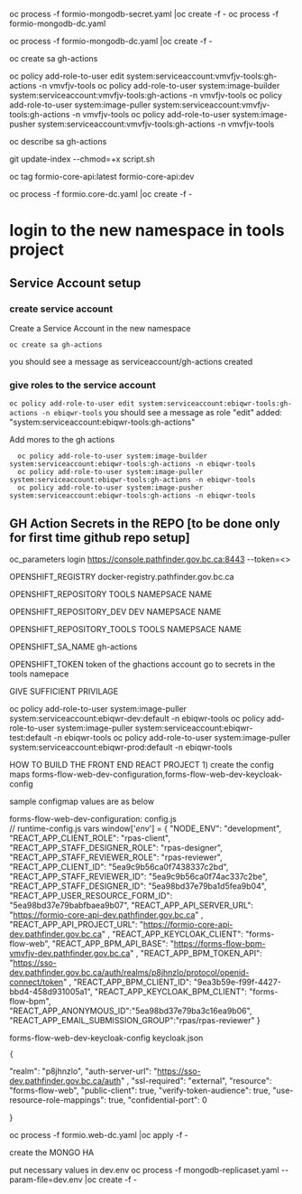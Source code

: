 
oc process -f formio-mongodb-secret.yaml |oc create -f -
oc process -f formio-mongodb-dc.yaml

 oc process -f formio-mongodb-dc.yaml |oc create -f -


 oc create sa gh-actions
 
 oc policy add-role-to-user edit system:serviceaccount:vmvfjv-tools:gh-actions -n vmvfjv-tools
 oc policy add-role-to-user system:image-builder system:serviceaccount:vmvfjv-tools:gh-actions -n vmvfjv-tools
  oc policy add-role-to-user system:image-puller system:serviceaccount:vmvfjv-tools:gh-actions -n vmvfjv-tools
  oc policy add-role-to-user system:image-pusher system:serviceaccount:vmvfjv-tools:gh-actions -n vmvfjv-tools


 oc describe sa gh-actions
 
 git update-index --chmod=+x script.sh


oc tag formio-core-api:latest formio-core-api:dev

oc process -f formio.core-dc.yaml |oc create -f -


# login to the new namespace in tools project


##  Service Account setup

### create service account
Create a Service Account in the new namespace

 `oc create sa gh-actions`

you should see a message as serviceaccount/gh-actions created


### give roles to the service account
`oc policy add-role-to-user edit system:serviceaccount:ebiqwr-tools:gh-actions -n ebiqwr-tools`
you should see a message as role "edit" added: "system:serviceaccount:ebiqwr-tools:gh-actions"

Add mores to  the gh actions
```
  oc policy add-role-to-user system:image-builder system:serviceaccount:ebiqwr-tools:gh-actions -n ebiqwr-tools
  oc policy add-role-to-user system:image-puller system:serviceaccount:ebiqwr-tools:gh-actions -n ebiqwr-tools
  oc policy add-role-to-user system:image-pusher system:serviceaccount:ebiqwr-tools:gh-actions -n ebiqwr-tools
```  

##  GH Action Secrets in the REPO [to be done only for first time github repo setup]

oc_parameters
     login https://console.pathfinder.gov.bc.ca:8443 --token=<<insert service account token here>>

OPENSHIFT_REGISTRY
    docker-registry.pathfinder.gov.bc.ca


OPENSHIFT_REPOSITORY
    TOOLS NAMEPSACE NAME



OPENSHIFT_REPOSITORY_DEV
    DEV NAMEPSACE NAME


OPENSHIFT_REPOSITORY_TOOLS
    TOOLS NAMEPSACE NAME
    

OPENSHIFT_SA_NAME
    gh-actions

OPENSHIFT_TOKEN
    token of the ghactions account
    go to secrets in the tools namepace


GIVE SUFFICIENT PRIVILAGE

oc policy add-role-to-user system:image-puller system:serviceaccount:ebiqwr-dev:default -n ebiqwr-tools
oc policy add-role-to-user system:image-puller system:serviceaccount:ebiqwr-test:default -n ebiqwr-tools
oc policy add-role-to-user system:image-puller system:serviceaccount:ebiqwr-prod:default -n ebiqwr-tools


HOW TO BUILD THE FRONT END REACT PROJECT
    1) create the config maps   forms-flow-web-dev-configuration,forms-flow-web-dev-keycloak-config

sample configmap values are as below

forms-flow-web-dev-configuration:
    config.js   
// runtime-config.js vars
window['_env_'] =  {
  "NODE_ENV": "development",
  "REACT_APP_CLIENT_ROLE": "rpas-client",
  "REACT_APP_STAFF_DESIGNER_ROLE": "rpas-designer",
  "REACT_APP_STAFF_REVIEWER_ROLE": "rpas-reviewer",
  "REACT_APP_CLIENT_ID": "5ea9c9b56ca0f7438337c2bd",
  "REACT_APP_STAFF_REVIEWER_ID": "5ea9c9b56ca0f74ac337c2be",
  "REACT_APP_STAFF_DESIGNER_ID": "5ea98bd37e79ba1d5fea9b04",
  "REACT_APP_USER_RESOURCE_FORM_ID": "5ea98bd37e79babfbaea9b07",
  "REACT_APP_API_SERVER_URL": "https://formio-core-api-dev.pathfinder.gov.bc.ca"   ,
  "REACT_APP_API_PROJECT_URL": "https://formio-core-api-dev.pathfinder.gov.bc.ca"   ,
  "REACT_APP_KEYCLOAK_CLIENT": "forms-flow-web",
  "REACT_APP_BPM_API_BASE": "https://forms-flow-bpm-vmvfjv-dev.pathfinder.gov.bc.ca"   ,
  "REACT_APP_BPM_TOKEN_API": "https://sso-dev.pathfinder.gov.bc.ca/auth/realms/p8jhnzlo/protocol/openid-connect/token"   ,
  "REACT_APP_BPM_CLIENT_ID": "9ea3b59e-f99f-4427-bbd4-458d931005a1",
  "REACT_APP_KEYCLOAK_BPM_CLIENT": "forms-flow-bpm",
  "REACT_APP_ANONYMOUS_ID":"5ea98bd37e79ba3c16ea9b06",
  "REACT_APP_EMAIL_SUBMISSION_GROUP":"rpas/rpas-reviewer"
}


forms-flow-web-dev-keycloak-config
    keycloak.json

    {
  "realm": "p8jhnzlo",
  "auth-server-url": "https://sso-dev.pathfinder.gov.bc.ca/auth" ,
  "ssl-required": "external",
  "resource": "forms-flow-web",
  "public-client": true,
  "verify-token-audience": true,
  "use-resource-role-mappings": true,
  "confidential-port": 0
  
}



oc process -f formio.web-dc.yaml |oc apply -f -





create the MONGO HA

put necessary values in dev.env
oc process -f mongodb-replicaset.yaml --param-file=dev.env |oc create -f -




